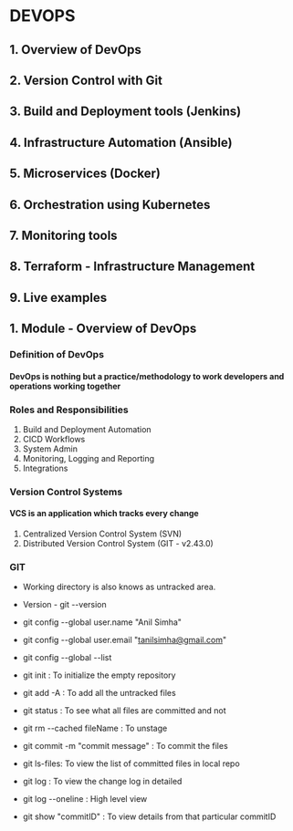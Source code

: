 # DEVOPS

## 1. Overview of DevOps

## 2. Version Control with Git

## 3. Build and Deployment tools (Jenkins)

## 4. Infrastructure Automation (Ansible)

## 5. Microservices (Docker)

## 6. Orchestration using Kubernetes

## 7. Monitoring tools

## 8. Terraform - Infrastructure Management

## 9. Live examples

## 1. Module - Overview of DevOps

### Definition of DevOps

#### DevOps is nothing but a practice/methodology to work developers and operations working together

### Roles and Responsibilities

1. Build and Deployment Automation
2. CICD Workflows
3. System Admin
4. Monitoring, Logging and Reporting
5. Integrations

### Version Control Systems

#### VCS is an application which tracks every change

1. Centralized Version Control System (SVN)
2. Distributed Version Control System (GIT - v2.43.0)

### GIT

- Working directory is also knows as untracked area.

- Version - git --version
- git config --global user.name "Anil Simha"
- git config --global user.email "<tanilsimha@gmail.com>"
- git config --global --list
- git init : To initialize the empty repository
- git add -A : To add all the untracked files
- git status : To see what all files are committed and not
- git rm --cached fileName : To unstage
- git commit -m "commit message" : To commit the files
- git ls-files: To view the list of committed files in local repo
- git log : To view the change log in detailed
- git log --oneline : High level view
- git show "commitID" : To view details from that particular commitID
